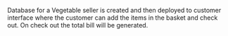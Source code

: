 Database for a Vegetable seller is created and then deployed to customer interface where the customer can add the items in the basket and check out. 
On check out the total bill will be generated.
